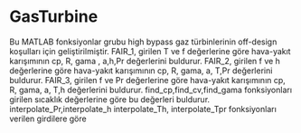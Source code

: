 # GasTurbine
Bu MATLAB fonksiyonlar grubu high bypass gaz türbinlerinin off-design koşulları için geliştirilmiştir.
FAIR_1, girilen T ve f değerlerine göre hava-yakıt karışımının  cp, R, gama , a,h,Pr değerlerini buldurur.
FAIR_2, girilen f ve h değerlerine göre hava-yakıt karışımının cp, R, gama, a, T,Pr değerlerini buldurur.
FAIR_3, girilen f ve Pr değerlerine göre hava-yakıt karışımının cp, R, gama, a, T,h değerlerini buldurur.
find_cp,find_cv,find_gama fonksiyonları girilen sıcaklık değerlerine göre bu değerleri buldurur.
interpolate_Pr,interpolate_h  interpolate_Th, interpolate_Tpr fonksiyonları verilen girdilere göre 
